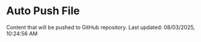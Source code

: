 # Auto Push File

Content that will be pushed to GitHub repository.
Last updated: 08/03/2025, 10:24:56 AM